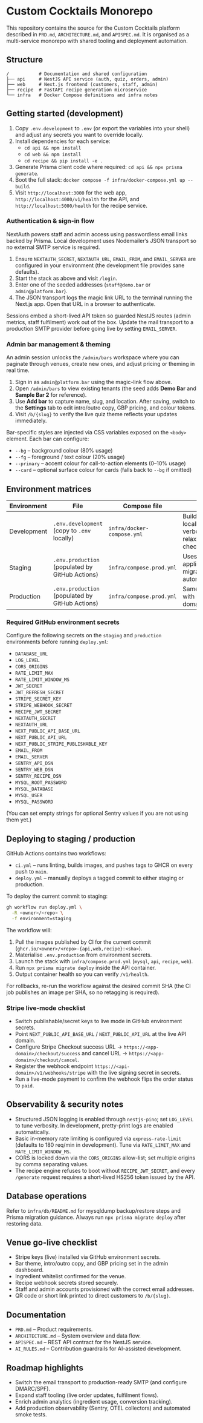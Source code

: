 # Custom Cocktails Monorepo

This repository contains the source for the Custom Cocktails platform described in `PRD.md`, `ARCHITECTURE.md`, and `APISPEC.md`. It is organised as a multi-service monorepo with shared tooling and deployment automation.

## Structure
```
/           # Documentation and shared configuration
├── api     # NestJS API service (auth, quiz, orders, admin)
├── web     # Next.js frontend (customers, staff, admin)
├── recipe  # FastAPI recipe generation microservice
└── infra   # Docker Compose definitions and infra notes
```

## Getting started (development)
1. Copy `.env.development` to `.env` (or export the variables into your shell) and adjust any secrets you want to override locally.
2. Install dependencies for each service:
   - `cd api && npm install`
   - `cd web && npm install`
   - `cd recipe && pip install -e .`
3. Generate Prisma client code where required: `cd api && npx prisma generate`.
4. Boot the full stack: `docker compose -f infra/docker-compose.yml up --build`.
5. Visit `http://localhost:3000` for the web app, `http://localhost:4000/v1/health` for the API, and `http://localhost:5000/health` for the recipe service.

### Authentication & sign-in flow
NextAuth powers staff and admin access using passwordless email links backed by Prisma. Local development uses Nodemailer’s JSON transport so no external SMTP service is required.

1. Ensure `NEXTAUTH_SECRET`, `NEXTAUTH_URL`, `EMAIL_FROM`, and `EMAIL_SERVER` are configured in your environment (the development file provides sane defaults).
2. Start the stack as above and visit `/login`.
3. Enter one of the seeded addresses (`staff@demo.bar` or `admin@platform.bar`).
4. The JSON transport logs the magic link URL to the terminal running the Next.js app. Open that URL in a browser to authenticate.

Sessions embed a short-lived API token so guarded NestJS routes (admin metrics, staff fulfilment) work out of the box. Update the mail transport to a production SMTP provider before going live by setting `EMAIL_SERVER`.

### Admin bar management & theming
An admin session unlocks the `/admin/bars` workspace where you can paginate through venues, create new ones, and adjust pricing or theming in real time.

1. Sign in as `admin@platform.bar` using the magic-link flow above.
2. Open `/admin/bars` to view existing tenants (the seed adds **Demo Bar** and **Sample Bar 2** for reference).
3. Use **Add bar** to capture name, slug, and location. After saving, switch to the **Settings** tab to edit intro/outro copy, GBP pricing, and colour tokens.
4. Visit `/b/{slug}` to verify the live quiz theme reflects your updates immediately.

Bar-specific styles are injected via CSS variables exposed on the `<body>` element. Each bar can configure:

- `--bg` – background colour (80% usage)
- `--fg` – foreground / text colour (20% usage)
- `--primary` – accent colour for call-to-action elements (0–10% usage)
- `--card` – optional surface colour for cards (falls back to `--bg` if omitted)

## Environment matrices

| Environment | File | Compose file | Notes |
| --- | --- | --- | --- |
| Development | `.env.development` (copy to `.env` locally) | `infra/docker-compose.yml` | Builds images locally, enables verbose logging, relaxed Stripe checks. |
| Staging | `.env.production` (populated by GitHub Actions) | `infra/compose.prod.yml` | Uses GHCR images, applies Prisma migrations automatically. |
| Production | `.env.production` (populated by GitHub Actions) | `infra/compose.prod.yml` | Same as staging but with live domains/credentials. |

### Required GitHub environment secrets
Configure the following secrets on the `staging` and `production` environments before running `deploy.yml`:

- `DATABASE_URL`
- `LOG_LEVEL`
- `CORS_ORIGINS`
- `RATE_LIMIT_MAX`
- `RATE_LIMIT_WINDOW_MS`
- `JWT_SECRET`
- `JWT_REFRESH_SECRET`
- `STRIPE_SECRET_KEY`
- `STRIPE_WEBHOOK_SECRET`
- `RECIPE_JWT_SECRET`
- `NEXTAUTH_SECRET`
- `NEXTAUTH_URL`
- `NEXT_PUBLIC_API_BASE_URL`
- `NEXT_PUBLIC_API_URL`
- `NEXT_PUBLIC_STRIPE_PUBLISHABLE_KEY`
- `EMAIL_FROM`
- `EMAIL_SERVER`
- `SENTRY_API_DSN`
- `SENTRY_WEB_DSN`
- `SENTRY_RECIPE_DSN`
- `MYSQL_ROOT_PASSWORD`
- `MYSQL_DATABASE`
- `MYSQL_USER`
- `MYSQL_PASSWORD`

(You can set empty strings for optional Sentry values if you are not using them yet.)

## Deploying to staging / production
GitHub Actions contains two workflows:

- `ci.yml` – runs linting, builds images, and pushes tags to GHCR on every push to `main`.
- `deploy.yml` – manually deploys a tagged commit to either staging or production.

To deploy the current commit to staging:

```bash
gh workflow run deploy.yml \
  -R <owner>/<repo> \
  -f environment=staging
```

The workflow will:
1. Pull the images published by CI for the current commit (`ghcr.io/<owner>/<repo>-{api,web,recipe}:<sha>`).
2. Materialise `.env.production` from environment secrets.
3. Launch the stack with `infra/compose.prod.yml` (`mysql`, `api`, `recipe`, `web`).
4. Run `npx prisma migrate deploy` inside the API container.
5. Output container health so you can verify `/v1/health`.

For rollbacks, re-run the workflow against the desired commit SHA (the CI job publishes an image per SHA, so no retagging is required).

### Stripe live-mode checklist
- Switch publishable/secret keys to live mode in GitHub environment secrets.
- Point `NEXT_PUBLIC_API_BASE_URL` / `NEXT_PUBLIC_API_URL` at the live API domain.
- Configure Stripe Checkout success URL → `https://<app-domain>/checkout/success` and cancel URL → `https://<app-domain>/checkout/cancel`.
- Register the webhook endpoint `https://<api-domain>/v1/webhooks/stripe` with the live signing secret in secrets.
- Run a live-mode payment to confirm the webhook flips the order status to `paid`.

## Observability & security notes
- Structured JSON logging is enabled through `nestjs-pino`; set `LOG_LEVEL` to tune verbosity. In development, pretty-print logs are enabled automatically.
- Basic in-memory rate limiting is configured via `express-rate-limit` (defaults to 180 req/min in development). Tune via `RATE_LIMIT_MAX` and `RATE_LIMIT_WINDOW_MS`.
- CORS is locked down via the `CORS_ORIGINS` allow-list; set multiple origins by comma separating values.
- The recipe engine refuses to boot without `RECIPE_JWT_SECRET`, and every `/generate` request requires a short-lived HS256 token issued by the API.

## Database operations
Refer to `infra/db/README.md` for mysqldump backup/restore steps and Prisma migration guidance. Always run `npx prisma migrate deploy` after restoring data.

## Venue go-live checklist
- Stripe keys (live) installed via GitHub environment secrets.
- Bar theme, intro/outro copy, and GBP pricing set in the admin dashboard.
- Ingredient whitelist confirmed for the venue.
- Recipe webhook secrets stored securely.
- Staff and admin accounts provisioned with the correct email addresses.
- QR code or short link printed to direct customers to `/b/{slug}`.

## Documentation
- `PRD.md` – Product requirements.
- `ARCHITECTURE.md` – System overview and data flow.
- `APISPEC.md` – REST API contract for the NestJS service.
- `AI_RULES.md` – Contribution guardrails for AI-assisted development.

## Roadmap highlights
- Switch the email transport to production-ready SMTP (and configure DMARC/SPF).
- Expand staff tooling (live order updates, fulfilment flows).
- Enrich admin analytics (ingredient usage, conversion tracking).
- Add production observability (Sentry, OTEL collectors) and automated smoke tests.
